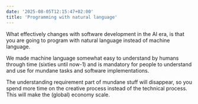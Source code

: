 ```yaml
---
date: '2025-08-05T12:15:47+02:00'
title: 'Programming with natural language'
---
```

What effectively changes with software development in the AI era, is that you are going to program with natural language instead of machine language.

We made machine language somewhat easy to understand by humans through time (sixties until now-1) and is mandatory for people to understand and use for mundane tasks and software implementations.

The understanding requirement part of mundane stuff will disappear, so you spend more time on the creative process instead of the technical process. This will make the (global) economy scale.